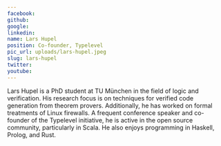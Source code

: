 ```yaml
---
facebook: 
github: 
google: 
linkedin: 
name: Lars Hupel
position: Co-founder, Typelevel
pic_url: uploads/lars-hupel.jpeg
slug: lars-hupel
twitter: 
youtube: 
---
```

<p>Lars Hupel is a PhD student at TU M&uuml;nchen in the field of logic and verification. His research focus is on techniques for verified code generation from theorem provers. Additionally, he has worked on formal treatments of Linux firewalls. A frequent conference speaker and co-founder of the Typelevel initiative, he is active in the open source community, particularly in Scala. He also enjoys programming in Haskell, Prolog, and Rust.</p>

<p>&nbsp;
<p>&nbsp;</p>
</p>
